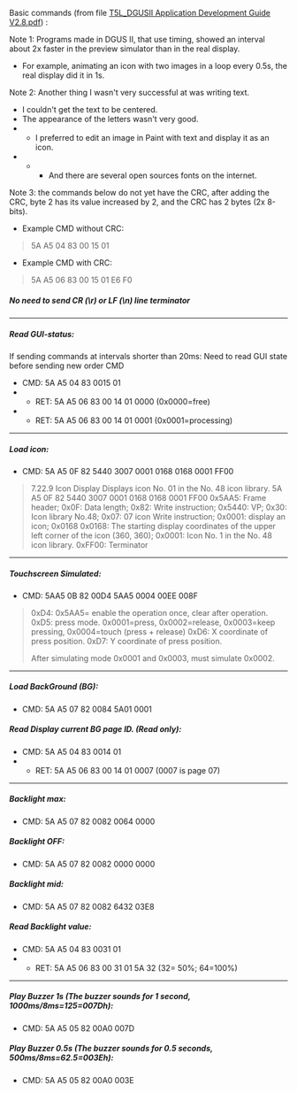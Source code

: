 Basic commands (from file  [T5L_DGUSII Application Development Guide V2.8.pdf](https://github.com/rtek1000/DMG80480Y070_02NN_1st/blob/main/Doc/T5L_DGUSII-Application-Development-Guide-V2.8-0225.pdf)) :

Note 1: Programs made in DGUS II, that use timing, showed an interval about 2x faster in the preview simulator than in the real display.
- For example, animating an icon with two images in a loop every 0.5s, the real display did it in 1s.

Note 2: Another thing I wasn't very successful at was writing text.
- I couldn't get the text to be centered.
- The appearance of the letters wasn't very good.
- - I preferred to edit an image in Paint with text and display it as an icon.
- - - And there are several open sources fonts on the internet.

Note 3: the commands below do not yet have the CRC, after adding the CRC, byte 2 has its value increased by 2, and the CRC has 2 bytes (2x 8-bits).


- Example CMD without CRC: 
> 5A A5 04 83 00 15 01

- Example CMD with CRC: 
> 5A A5 06 83 00 15 01 E6 F0

##### No need to send CR (\r) or LF (\n) line terminator

------

##### Read GUI-status:
If sending commands at intervals shorter than 20ms: Need to read GUI state before sending new order CMD

- CMD: 5A A5 04 83 0015 01
- - RET: 5A A5 06 83 00 14 01 0000 (0x0000=free)
- - RET: 5A A5 06 83 00 14 01 0001 (0x0001=processing)

------

##### Load icon:
- CMD: 5A A5 0F 82 5440 3007 0001 0168 0168 0001 FF00

> 7.22.9 Icon Display
> Displays icon No. 01 in the No. 48 icon library.
> 5A A5 0F 82 5440 3007 0001 0168 0168 0001 FF00
> 0x5AA5: Frame header;
> 0x0F: Data length;
> 0x82: Write instruction;
> 0x5440: VP;
> 0x30: Icon library No.48;
> 0x07: 07 icon Write instruction;
> 0x0001: display an icon;
> 0x0168 0x0168: The starting display coordinates of the upper left corner of the icon (360, 360);
> 0x0001: Icon No. 1 in the No. 48 icon library.
> 0xFF00: Terminator

------

##### Touchscreen Simulated:
- CMD: 5AA5 0B 82 00D4 5AA5 0004 00EE 008F

> 0xD4: 0x5AA5= enable the operation once, clear after operation.
> 0xD5: press mode. 0x0001=press, 0x0002=release, 0x0003=keep pressing, 0x0004=touch (press + release)
> 0xD6: X coordinate of press position.
> 0xD7: Y coordinate of press position.
>
> After simulating mode 0x0001 and 0x0003, must simulate 0x0002.

------

##### Load BackGround (BG):
- CMD: 5A A5 07 82 0084 5A01 0001


##### Read Display current BG page ID. (Read only):
- CMD: 5A A5 04 83 0014 01
- - RET: 5A A5 06 83 00 14 01 0007 (0007 is page 07)

------

##### Backlight max:
- CMD: 5A A5 07 82 0082 0064 0000

##### Backlight OFF:
- CMD: 5A A5 07 82 0082 0000 0000

##### Backlight mid:
- CMD: 5A A5 07 82 0082 6432 03E8


##### Read Backlight value:
- CMD: 5A A5 04 83 0031 01
- - RET: 5A A5 06 83 00 31 01 5A 32 (32= 50%; 64=100%)

------

##### Play Buzzer 1s (The buzzer sounds for 1 second, 1000ms/8ms=125=007Dh):
- CMD: 5A A5 05 82 00A0 007D


##### Play Buzzer 0.5s (The buzzer sounds for 0.5 seconds, 500ms/8ms=62.5=003Eh):
- CMD: 5A A5 05 82 00A0 003E
